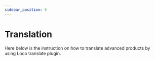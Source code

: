 ```yaml
---
sidebar_position: 9
---
```

# Translation

Here below is the instruction on how to translate advanced products by using Loco translate plugin. 

